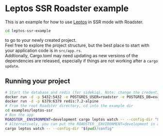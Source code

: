 # Leptos SSR Roadster example

This is an example for how to use [Leptos](https://github.com/leptos-rs/leptos) in SSR mode with Roadster.

```bash
cd leptos-ssr-example
```

to go to your newly created project.  
Feel free to explore the project structure, but the best place to start with your application code is in `src/app.rs`.  
Addtionally, Cargo.toml may need updating as new versions of the dependencies are released, especially if things are not
working after a `cargo update`.

## Running your project

```bash
# Start the database and redis (for sidekiq). Note: change the credentials when deploying to prod
docker run -d -p 5432:5432 -e POSTGRES_USER=roadster -e POSTGRES_DB=example_dev -e POSTGRES_PASSWORD=roadster postgres:15.3-alpine
docker run -d -p 6379:6379 redis:7.2-alpine
# From the root Roadster directory, cd into the example dir
cd examples/leptos-ssr
# Run the app
ROADSTER__ENVIRONMENT=development cargo leptos watch -- --config-dir "$(pwd)/config"
# Alternatively, you can put the ROADSTER__ENVIRONMENT=development in a `.env` file and simply run
cargo leptos watch -- --config-dir "$(pwd)/config"
```
